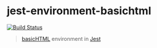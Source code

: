 # jest-environment-basichtml

[![Build Status][travis-image]][travis-url]

> [basicHTML](https://github.com/WebReflection/basicHTML) environment in [Jest](https://github.com/facebook/jest)

[travis-url]: http://travis-ci.org/douglasduteil/jest-environment-basichtml
[travis-image]: http://travis-ci.org/douglasduteil/jest-environment-basichtml.svg?branch=master
